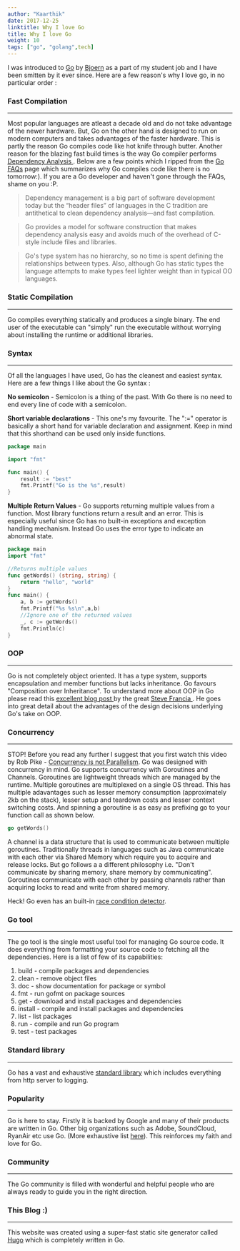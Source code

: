 ```yaml
---
author: "Kaarthik"
date: 2017-12-25
linktitle: Why I love Go
title: Why I love Go
weight: 10
tags: ["go", "golang",tech]
---
```

I was introduced to <a href="https://golang.org/" target="_blank">Go</a> by <a href="https://typemismatch.org/" target="_blank">Bjoern</a> as a part of my student job and I have been smitten by it ever since. Here are a few reason's why I love go, in no particular order :

### Fast Compilation
---
Most popular languages are atleast a decade old and do not take advantage of the newer hardware. But, Go on the other hand is designed to run on modern computers and takes advantages of the faster hardware. This is partly the reason Go compiles code like hot knife through butter. Another reason for the blazing fast build times is the way Go compiler performs <a href="https://en.wikipedia.org/wiki/Dependence_analysis" target="_blank">Dependency Analysis </a>. Below are a few points which I ripped from the <a href="https://golang.org/doc/faq" target="_blank">Go FAQs</a> page which summarizes why Go compiles code like there is no tomorrow:). If you are a Go developer and haven't gone through the FAQs, shame on you :P.

> Dependency management is a big part of software development today but the “header files” of languages in the C tradition are antithetical to clean dependency analysis—and fast compilation.

> Go provides a model for software construction that makes dependency analysis easy and avoids much of the overhead of C-style include files and libraries.

> Go's type system has no hierarchy, so no time is spent defining the relationships between types. Also, although Go has static types the language attempts to make types feel lighter weight than in typical OO languages.

### Static Compilation
---
Go compiles everything statically and produces a single binary. The end user of the executable can "simply" run the executable without worrying about installing the runtime or additional libraries.   

### Syntax
---
Of all the languages I have used, Go has the cleanest and easiest syntax. Here are a few things I like about the Go syntax :

**No semicolon** - Semicolon is a thing of the past. With Go there is no need to end every line of code with a semicolon.

 **Short variable declarations** - This one's my favourite. The ":=" operator is basically a short hand for variable declaration and assignment. Keep in mind that this shorthand can be used only inside functions.

```go
package main

import "fmt"

func main() {
	result := "best"
	fmt.Printf("Go is the %s",result)
}

```
**Multiple Return Values** - Go supports returning multiple values from a function. Most library functions return a result and an error. This is especially useful since Go has no built-in exceptions and exception handling mechanism. Instead Go uses the error type to indicate an abnormal state.

```go
package main
import "fmt"

//Returns multiple values
func getWords() (string, string) {
    return "hello", "world"
}
func main() {
    a, b := getWords()
    fmt.Printf("%s %s\n",a,b)
    //Ignore one of the returned values
    _, c := getWords()
    fmt.Println(c)
}
```

### OOP
---
Go is not completely object oriented. It has a type system, supports encapsulation and member functions but lacks inheritance. Go favours "Composition over Inheritance". To understand more about OOP in Go please read this <a href="http://spf13.com/post/is-go-object-oriented/" target="_blank"> excellent blog post </a> by the great <a href="https://stevefrancia.com/" target="_blank">Steve Francia </a>. He goes into great detail about the advantages of the design decisions underlying Go's take on OOP.

### Concurrency
---
STOP! Before you read any further I suggest that you first watch this video by Rob Pike - <a href="https://www.youtube.com/watch?v=oV9rvDllKEg" target="_blank"> Concurrency is not Parallelism</a>. Go was designed with concurrency in mind. Go supports concurrency with Goroutines and Channels. Goroutines are lightweight threads which are managed by the runtime. Multiple goroutines are multiplexed on a single OS thread. This has multiple adavantages such as lesser memory consumption (approximately 2kb on the stack), lesser setup and teardown costs and lesser context switching costs. And spinning a goroutine is as easy as prefixing go to your function call as shown below.

```go
go getWords()
``` 

A channel is a data structure that is used to communicate between multiple goroutines. Traditionally threads in languages such as Java communicate with each other via Shared Memory which require you to acquire and release locks. But go follows a a different philosophy i.e. "Don't communicate by sharing memory, share memory by communicating". Goroutines communicate with each other by passing channels rather than acquiring locks to read and write from shared memory.

Heck! Go even has an built-in <a href="https://blog.golang.org/race-detector" target="_blank">race condition detector</a>.

### Go tool
---
The go tool is the single most useful tool for managing Go source code. It does everything from formatting your source code to fetching all the dependencies. Here is a list of few of its capabilities:

1. build - compile packages and dependencies
2. clean - remove object files
3. doc - show documentation for package or symbol
4. fmt - run gofmt on package sources
5. get - download and install packages and dependencies
6. install - compile and install packages and dependencies
7. list - list packages
8. run - compile and run Go program
9. test - test packages


### Standard library
---
Go has a vast and exhaustive <a href="https://golang.org/pkg/" target="_blank">standard library</a> which includes everything from http server to logging. 

### Popularity
---
Go is here to stay. Firstly it is backed by Google and many of their products are written in Go. Other big organizations such as Adobe, SoundCloud, RyanAir etc use Go. (More exhaustive list <a href="https://github.com/golang/go/wiki/GoUsers" target="_blank">here</a>). This reinforces my faith and love for Go.

### Community
---
The Go community is filled with wonderful and helpful people who are always ready to guide you in the right direction.

### This Blog :)
---

This website was created using a super-fast static site generator called <a href="https://gohugo.io/" target="_blank">Hugo</a> which is completely written in Go.